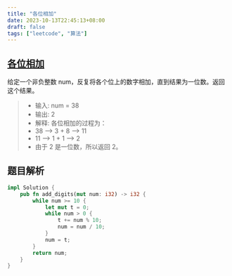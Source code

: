 ```yaml
---
title: "各位相加"
date: 2023-10-13T22:45:13+08:00
draft: false
tags: ["leetcode", "算法"]
---
```


## [各位相加](https://leetcode.cn/problems/add-digits/)

给定一个非负整数 num，反复将各个位上的数字相加，直到结果为一位数。返回这个结果。

>- 输入: num = 38
>- 输出: 2 
>- 解释: 各位相加的过程为：
>- 38 --> 3 + 8 --> 11
>- 11 --> 1 + 1 --> 2
>- 由于 2 是一位数，所以返回 2。

## 题目解析

```rust
impl Solution {
    pub fn add_digits(mut num: i32) -> i32 {
        while num >= 10 {
            let mut t = 0;
            while num > 0 {
                t += num % 10;
                num = num / 10;
            }
            num = t;
        }
        return num;
    }
}
```

